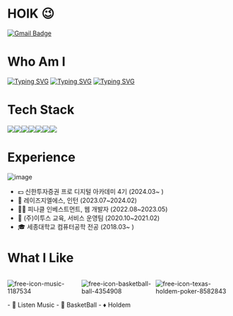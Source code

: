 # HOIK 😉
[![Gmail Badge](https://img.shields.io/badge/Gmail-D14836?style=flat&logo=Gmail&logoColor=white)](mailto:bluesky2915@gmail.com)


<div>

<div>
<h1> Who Am I</h1>
</div> 

[![Typing SVG](https://readme-typing-svg.demolab.com?font=Fira+Code&weight=300&pause=100&color=000000&repeat=false&random=false&width=700&height=49&lines=-+%F0%9F%8C%B1+I'm+currently+learning+Java%2C+Spring%2C+Algorithm)](https://git.io/typing-svg)
[![Typing SVG](https://readme-typing-svg.demolab.com?font=Fira+Code&weight=300&duration=7000&pause=100&color=000000&repeat=false&random=false&width=700&height=49&lines=-+%F0%9F%A5%87+I+majored+in+Computer+Science)](https://git.io/typing-svg)
[![Typing SVG](https://readme-typing-svg.demolab.com?font=Fira+Code&weight=300&duration=7000&pause=100&color=000000&repeat=false&random=false&width=700&height=49&lines=-+%F0%9F%9A%89+My+hometown+is+Busan%2C+in+Korea)](https://git.io/typing-svg)

</div>

<h1>Tech Stack</h1>
<div class="image-container" style="display: flex;">
  <img src="https://img.shields.io/badge/HTML5-E34F26?style=for-the-badge&logo=HTML5&logoColor=white">
  <img src="https://img.shields.io/badge/CSS3-1572B6?style=for-the-badge&logo=CSS3&logoColor=white">
  <img src="https://img.shields.io/badge/JavaScript-F7DF1E?style=for-the-badge&logo=JavaScript&logoColor=white">
  <img src="https://img.shields.io/badge/React-61DAFB?style=for-the-badge&logo=React&logoColor=white">
  <img src="https://img.shields.io/badge/java-007396?style=for-the-badge&logo=OpenJDK&logoColor=white">
  <img src="https://img.shields.io/badge/Python-3776AB?style=for-the-badge&logo=Python&logoColor=white">
  <img src="https://img.shields.io/badge/MySQL-4479A1?style=for-the-badge&logo=MySQL&logoColor=white">
</div>




<div>
  
<h1>Experience</h1>

![image](https://github.com/JangHoIk1/JangHoIk1/assets/94967088/a2e7d473-58f6-4bee-9ca3-75a74ccf2dcb)

- 💵 신한투자증권 프로 디지털 아카데미 4기 (2024.03~ )
- 📄 레이즈지엘에스, 인턴 (2023.07~2024.02)
- 🧑‍💻 피나클 인베스트먼트, 웹 개발자 (2022.08~2023.05) 
- 🏢 (주)이투스 교육, 서비스 운영팀 (2020.10~2021.02)
- 🎓 세종대학교 컴퓨터공학 전공 (2018.03~ )

  
</div>


</div>
<h1>What I Like</h1>

<div class="image-container" style="display: flex;">

<div style="width: 200px;">
  
![free-icon-music-1187534](https://github.com/JangHoIk1/JangHoIk1/assets/94967088/f6d1887f-0ce7-4ffc-bc7e-c483d9d36061)

</div>

<div style="width:200px;">
  
![free-icon-basketball-ball-4354908](https://github.com/JangHoIk1/JangHoIk1/assets/94967088/c78586b4-596c-4e8f-a4bd-32130a586564)

</div>


<div style="width: 200px;">
  
![free-icon-texas-holdem-poker-8582843](https://github.com/JangHoIk1/JangHoIk1/assets/94967088/f845ea5e-6794-4df1-ab72-94694f9be3d8)

</div>




  
</div>
- 🎵 Listen Music
- 🏀 BasketBall
- ♦️ Holdem


